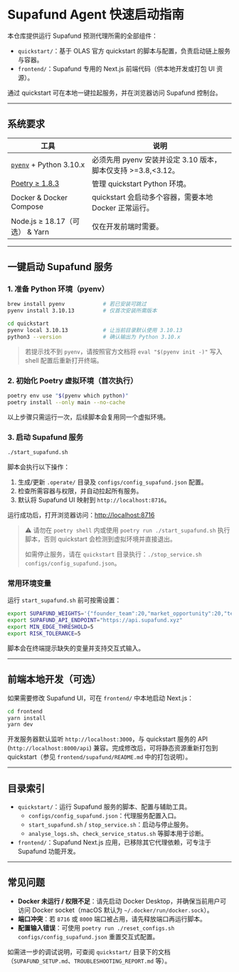 # Supafund Agent 快速启动指南

本仓库提供运行 Supafund 预测代理所需的全部组件：

- `quickstart/`：基于 OLAS 官方 quickstart 的脚本与配置，负责启动链上服务与容器。
- `frontend/`：Supafund 专用的 Next.js 前端代码（供本地开发或打包 UI 资源）。

通过 quickstart 可在本地一键拉起服务，并在浏览器访问 Supafund 控制台。

---

## 系统要求

| 工具 | 说明 |
| --- | --- |
| [`pyenv`](https://github.com/pyenv/pyenv) + Python 3.10.x | 必须先用 pyenv 安装并设定 3.10 版本，脚本仅支持 >=3.8,<3.12。 |
| [Poetry ≥ 1.8.3](https://python-poetry.org/) | 管理 quickstart Python 环境。 |
| Docker & Docker Compose | quickstart 会启动多个容器，需要本地 Docker 正常运行。 |
| Node.js ≥ 18.17（可选） & Yarn | 仅在开发前端时需要。 |

---

## 一键启动 Supafund 服务

### 1. 准备 Python 环境（pyenv）

```bash
brew install pyenv            # 若已安装可跳过
pyenv install 3.10.13         # 仅首次安装所需版本

cd quickstart
pyenv local 3.10.13           # 让当前目录默认使用 3.10.13
python3 --version             # 确认输出为 Python 3.10.x
```

> 若提示找不到 `pyenv`，请按照官方文档将 `eval "$(pyenv init -)"` 写入 shell 配置后重新打开终端。

### 2. 初始化 Poetry 虚拟环境（首次执行）

```bash
poetry env use "$(pyenv which python)"
poetry install --only main --no-cache
```

以上步骤只需运行一次，后续脚本会复用同一个虚拟环境。

### 3. 启动 Supafund 服务

```bash
./start_supafund.sh
```

脚本会执行以下操作：

1. 生成/更新 `.operate/` 目录及 `configs/config_supafund.json` 配置。
2. 检查所需容器与权限，并自动拉起所有服务。
3. 默认将 Supafund UI 映射到 `http://localhost:8716`。

运行成功后，打开浏览器访问：<http://localhost:8716>

> ⚠️ 请勿在 `poetry shell` 内或使用 `poetry run ./start_supafund.sh` 执行脚本，否则 quickstart 会检测到虚拟环境并直接退出。
>
> 如需停止服务，请在 `quickstart` 目录执行：`./stop_service.sh configs/config_supafund.json`。

### 常用环境变量

运行 `start_supafund.sh` 前可按需设置：

```bash
export SUPAFUND_WEIGHTS='{"founder_team":20,"market_opportunity":20,"technical_analysis":20,"social_sentiment":20,"tokenomics":20}'
export SUPAFUND_API_ENDPOINT="https://api.supafund.xyz"
export MIN_EDGE_THRESHOLD=5
export RISK_TOLERANCE=5
```

脚本会在终端提示缺失的变量并支持交互式输入。

---

## 前端本地开发（可选）

如果需要修改 Supafund UI，可在 `frontend/` 中本地启动 Next.js：

```bash
cd frontend
yarn install
yarn dev
```

开发服务器默认监听 `http://localhost:3000`，与 quickstart 服务的 API (`http://localhost:8000/api`) 兼容。完成修改后，可将静态资源重新打包到 quickstart（参见 `frontend/supafund/README.md` 中的打包说明）。

---

## 目录索引

- `quickstart/`：运行 Supafund 服务的脚本、配置与辅助工具。
  - `configs/config_supafund.json`：代理服务配置入口。
  - `start_supafund.sh` / `stop_service.sh`：启动与停止服务。
  - `analyse_logs.sh`、`check_service_status.sh` 等脚本用于诊断。
- `frontend/`：Supafund Next.js 应用，已移除其它代理依赖，可专注于 Supafund 功能开发。

---

## 常见问题

- **Docker 未运行 / 权限不足**：请先启动 Docker Desktop，并确保当前用户可访问 Docker socket（macOS 默认为 `~/.docker/run/docker.sock`）。
- **端口冲突**：若 `8716` 或 `8000` 端口被占用，请先释放端口再运行脚本。
- **配置输入错误**：可使用 `poetry run ./reset_configs.sh configs/config_supafund.json` 重置交互式配置。

如需进一步的调试说明，可查阅 `quickstart/` 目录下的文档（`SUPAFUND_SETUP.md`、`TROUBLESHOOTING_REPORT.md` 等）。
